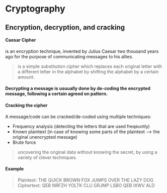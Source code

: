 # Cryptography

## Encryption, decryption, and cracking

#### Caesar Cipher
is an encryption technique, invented by Julius Caesar two thousand years ago for the purpose of communicating messages to his allies.

> is a simple substitution cipher which replaces each original letter with a different letter in the alphabet by shifting the alphabet by a certain amount.

#### Decrypting a message is usuually done by de-coding the encrypted message, following a certain agreed on pattern.

#### Cracking the cipher
A message/code can be cracked/de-coded using multiple techniques:
  - Frequency analysis (detecting the letters that are used freqeuntly)
  - Known plaintext (in case of knowing some parts of the plaintext --> the original unencrypted    message)
  - Brute force 

  > uncovering the original data without knowing the secret, by using a variety of clever techniques.

#### Example 

>  Plaintext:  THE QUICK BROWN FOX JUMPS OVER THE LAZY DOG
   Ciphertext: QEB NRFZH YOLTK CLU GRJMP LSBO QEB IXWV ALD